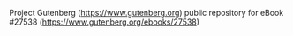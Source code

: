 Project Gutenberg (https://www.gutenberg.org) public repository for eBook #27538 (https://www.gutenberg.org/ebooks/27538)
